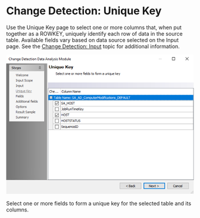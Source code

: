 # Change Detection: Unique Key

Use the Unique Key page to select one or more columns that, when put together as a ROWKEY, uniquely identify each row of data in the source table. Available fields vary based on data source selected on the Input page. See the [Change Detection: Input](/docs/product_docs/accessanalyzer/accessanalyzer/enterpriseauditor/admin/analysis/changedetection/input.md) topic for additional information.

![Change Detection Data Analysis Module wizard Unique Key page](/static/img/product_docs/accessanalyzer/accessanalyzer/enterpriseauditor/admin/analysis/changedetection/uniquekey.png)

Select one or more fields to form a unique key for the selected table and its columns.
